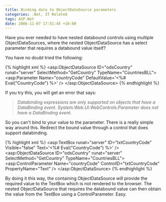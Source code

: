 ```yaml
---
title: Binding data to ObjectDataSource parameters
categories: .Net, IT Related
tags: ASP.Net
date: 2006-11-07 17:51:45 +10:00
---
```


Have you ever needed to have nested databound controls using multiple ObjectDataSources, where the nested ObjectDataSource has a select parameter that requires a databound value itself?

You have no doubt tried the following:

<!--more-->

{% highlight xml %}
<asp:ObjectDataSource ID="odsCountry" runat="server" SelectMethod="GetCountry" TypeName="CountriesBLL">
    <SelectParameters>
        <asp:Parameter Name="countryCode" DefaultValue='<%# Eval("CountryCode") %>' />
    </SelectParameters>
</asp:ObjectDataSource>
{% endhighlight %}

If you try this, you will get an error that says:

> _Databinding expressions are only supported on objects that have a DataBinding event. System.Web.UI.WebControls.Parameter does not have a DataBinding event._

So you can't bind to your value to the parameter. There is a really simple way around this. Redirect the bound value through a control that does support databinding.

{% highlight xml %}
<asp:TextBox runat="server" ID="txtCountryCode" Visible="false" Text='<%# Eval("CountryCode") %>' />
<asp:ObjectDataSource ID="odsCountry" runat="server" SelectMethod="GetCountry" TypeName="CountriesBLL">
    <SelectParameters>
        <asp:ControlParameter Name="countryCode" ControlID="txtCountryCode" PropertyName="Text" />
    </SelectParameters>
</asp:ObjectDataSource>
{% endhighlight %}

By doing it this way, the containing ObjectDataSource will provide the required value to the TextBox which is not rendered to the browser. The nested ObjectDataSource that requires the databound value can then obtain the value from the TextBox using a ControlParameter. Easy.


